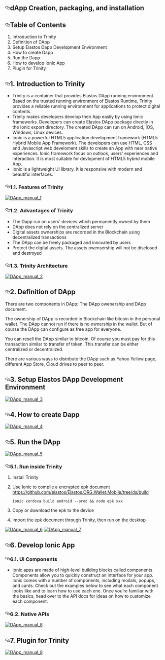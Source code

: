 <article class="markdown-body entry-content" itemprop="text"><h1><a id="user-content-dapp-creation-packaging-and-installation" class="anchor" aria-hidden="true" href="#dapp-creation-packaging-and-installation"><svg class="octicon octicon-link" viewBox="0 0 16 16" version="1.1" width="16" height="16" aria-hidden="true"><path fill-rule="evenodd" d="M4 9h1v1H4c-1.5 0-3-1.69-3-3.5S2.55 3 4 3h4c1.45 0 3 1.69 3 3.5 0 1.41-.91 2.72-2 3.25V8.59c.58-.45 1-1.27 1-2.09C10 5.22 8.98 4 8 4H4c-.98 0-2 1.22-2 2.5S3 9 4 9zm9-3h-1v1h1c1 0 2 1.22 2 2.5S13.98 12 13 12H9c-.98 0-2-1.22-2-2.5 0-.83.42-1.64 1-2.09V6.25c-1.09.53-2 1.84-2 3.25C6 11.31 7.55 13 9 13h4c1.45 0 3-1.69 3-3.5S14.5 6 13 6z"></path></svg></a>dApp Creation, packaging, and installation</h1>
<h2><a id="user-content-table-of-contents" class="anchor" aria-hidden="true" href="#table-of-contents"><svg class="octicon octicon-link" viewBox="0 0 16 16" version="1.1" width="16" height="16" aria-hidden="true"><path fill-rule="evenodd" d="M4 9h1v1H4c-1.5 0-3-1.69-3-3.5S2.55 3 4 3h4c1.45 0 3 1.69 3 3.5 0 1.41-.91 2.72-2 3.25V8.59c.58-.45 1-1.27 1-2.09C10 5.22 8.98 4 8 4H4c-.98 0-2 1.22-2 2.5S3 9 4 9zm9-3h-1v1h1c1 0 2 1.22 2 2.5S13.98 12 13 12H9c-.98 0-2-1.22-2-2.5 0-.83.42-1.64 1-2.09V6.25c-1.09.53-2 1.84-2 3.25C6 11.31 7.55 13 9 13h4c1.45 0 3-1.69 3-3.5S14.5 6 13 6z"></path></svg></a>Table of Contents</h2>
<ol>
<li>Introduction to Trinity</li>
<li>Definition of DApp</li>
<li>Setup Elastos Dapp Development Environment</li>
<li>How to create Dapp</li>
<li>Run the Dapp</li>
<li>How to develop Ionic App</li>
<li>Plugin for Trinity</li>
</ol>
<h2><a id="user-content-1-introduction-to-trinity" class="anchor" aria-hidden="true" href="#1-introduction-to-trinity"><svg class="octicon octicon-link" viewBox="0 0 16 16" version="1.1" width="16" height="16" aria-hidden="true"><path fill-rule="evenodd" d="M4 9h1v1H4c-1.5 0-3-1.69-3-3.5S2.55 3 4 3h4c1.45 0 3 1.69 3 3.5 0 1.41-.91 2.72-2 3.25V8.59c.58-.45 1-1.27 1-2.09C10 5.22 8.98 4 8 4H4c-.98 0-2 1.22-2 2.5S3 9 4 9zm9-3h-1v1h1c1 0 2 1.22 2 2.5S13.98 12 13 12H9c-.98 0-2-1.22-2-2.5 0-.83.42-1.64 1-2.09V6.25c-1.09.53-2 1.84-2 3.25C6 11.31 7.55 13 9 13h4c1.45 0 3-1.69 3-3.5S14.5 6 13 6z"></path></svg></a>1. Introduction to Trinity</h2>
<ul>
<li>Trinity is a container that provides Elastos DApp running environment. Based on the trusted running environment of Elastos Runtime, Trinity provides a reliable running environment for applications to protect digital contents.</li>
<li>Trinity makes developers develop their App easliy by using Ionic frameworks.  Developers can create Elastos DApp package directly in the Ionic export directory. The created DApp can run on Android, IOS, Windows, Linux devices.</li>
<li>Ionic is a powerful HTML5 application development framework (HTML5 Hybrid Mobile App Framework). The developers can use HTML, CSS and Javascript web develoment skills to create an App with near native  experiences. Ionic framework focus on outlook, users' experiences and interaction. It is most suitable for devlopment of HTML5 hybrid mobile App.</li>
<li>Ionic is a lightweight UI library. It is responsive with modern and beautiful interfaces.</li>
</ul>
<h3><a id="user-content-11-features-of-trinity" class="anchor" aria-hidden="true" href="#11-features-of-trinity"><svg class="octicon octicon-link" viewBox="0 0 16 16" version="1.1" width="16" height="16" aria-hidden="true"><path fill-rule="evenodd" d="M4 9h1v1H4c-1.5 0-3-1.69-3-3.5S2.55 3 4 3h4c1.45 0 3 1.69 3 3.5 0 1.41-.91 2.72-2 3.25V8.59c.58-.45 1-1.27 1-2.09C10 5.22 8.98 4 8 4H4c-.98 0-2 1.22-2 2.5S3 9 4 9zm9-3h-1v1h1c1 0 2 1.22 2 2.5S13.98 12 13 12H9c-.98 0-2-1.22-2-2.5 0-.83.42-1.64 1-2.09V6.25c-1.09.53-2 1.84-2 3.25C6 11.31 7.55 13 9 13h4c1.45 0 3-1.69 3-3.5S14.5 6 13 6z"></path></svg></a>1.1. Features of Trinity</h3>
<p><a target="_blank" rel="noopener noreferrer" href="/elastos/Elastos.Developer.Doc/blob/master/EN/images/DApp_manual_1.png"><img src="/elastos/Elastos.Developer.Doc/raw/master/EN/images/DApp_manual_1.png" alt="DApp_manual_1" style="max-width:100%;"></a></p>
<h3><a id="user-content-12-advantages-of-trinity" class="anchor" aria-hidden="true" href="#12-advantages-of-trinity"><svg class="octicon octicon-link" viewBox="0 0 16 16" version="1.1" width="16" height="16" aria-hidden="true"><path fill-rule="evenodd" d="M4 9h1v1H4c-1.5 0-3-1.69-3-3.5S2.55 3 4 3h4c1.45 0 3 1.69 3 3.5 0 1.41-.91 2.72-2 3.25V8.59c.58-.45 1-1.27 1-2.09C10 5.22 8.98 4 8 4H4c-.98 0-2 1.22-2 2.5S3 9 4 9zm9-3h-1v1h1c1 0 2 1.22 2 2.5S13.98 12 13 12H9c-.98 0-2-1.22-2-2.5 0-.83.42-1.64 1-2.09V6.25c-1.09.53-2 1.84-2 3.25C6 11.31 7.55 13 9 13h4c1.45 0 3-1.69 3-3.5S14.5 6 13 6z"></path></svg></a>1.2. Advantages of Trinity</h3>
<ul>
<li>The Dapp run on users' devices which permanently owned by them</li>
<li>DApp does not rely on the centralized server</li>
<li>Digital assets ownerships are recorded in the Blockchain using decentralized transactions</li>
<li>The DApp can be freely packaged and innovated by users</li>
<li>Protect the digital assets. The assets owensership will not be disclosed and destroyed</li>
</ul>
<h3><a id="user-content-13-trinity-architecture" class="anchor" aria-hidden="true" href="#13-trinity-architecture"><svg class="octicon octicon-link" viewBox="0 0 16 16" version="1.1" width="16" height="16" aria-hidden="true"><path fill-rule="evenodd" d="M4 9h1v1H4c-1.5 0-3-1.69-3-3.5S2.55 3 4 3h4c1.45 0 3 1.69 3 3.5 0 1.41-.91 2.72-2 3.25V8.59c.58-.45 1-1.27 1-2.09C10 5.22 8.98 4 8 4H4c-.98 0-2 1.22-2 2.5S3 9 4 9zm9-3h-1v1h1c1 0 2 1.22 2 2.5S13.98 12 13 12H9c-.98 0-2-1.22-2-2.5 0-.83.42-1.64 1-2.09V6.25c-1.09.53-2 1.84-2 3.25C6 11.31 7.55 13 9 13h4c1.45 0 3-1.69 3-3.5S14.5 6 13 6z"></path></svg></a>1.3. Trinity Architecture</h3>
<p><a target="_blank" rel="noopener noreferrer" href="/elastos/Elastos.Developer.Doc/blob/master/EN/images/DApp_manual_2.png"><img src="/elastos/Elastos.Developer.Doc/raw/master/EN/images/DApp_manual_2.png" alt="DApp_manual_2" style="max-width:100%;"></a></p>
<h2><a id="user-content-2-definition-of-dapp" class="anchor" aria-hidden="true" href="#2-definition-of-dapp"><svg class="octicon octicon-link" viewBox="0 0 16 16" version="1.1" width="16" height="16" aria-hidden="true"><path fill-rule="evenodd" d="M4 9h1v1H4c-1.5 0-3-1.69-3-3.5S2.55 3 4 3h4c1.45 0 3 1.69 3 3.5 0 1.41-.91 2.72-2 3.25V8.59c.58-.45 1-1.27 1-2.09C10 5.22 8.98 4 8 4H4c-.98 0-2 1.22-2 2.5S3 9 4 9zm9-3h-1v1h1c1 0 2 1.22 2 2.5S13.98 12 13 12H9c-.98 0-2-1.22-2-2.5 0-.83.42-1.64 1-2.09V6.25c-1.09.53-2 1.84-2 3.25C6 11.31 7.55 13 9 13h4c1.45 0 3-1.69 3-3.5S14.5 6 13 6z"></path></svg></a>2. Definition of DApp</h2>
<p>There are two components in DApp: The DApp owenership and DApp document.</p>
<p>The ownership of DApp is recorded in Blockchain like bitcoin in the personal wallet. The DApp cannot run if there is no ownership in the wallet. But of course the DApp can configure as free app for everyone.</p>
<p>You can resell the DApp similar to  bitcoin. Of course you must pay for this transaction similar to transfer of token. This transfer can be either centralized or decentralized.</p>
<p>There are various ways to distribute the DApp such as Yahoo Yellow page, different App Store, Cloud drives to peer to peer.</p>
<h2><a id="user-content-3-setup-elastos-dapp-development-environment" class="anchor" aria-hidden="true" href="#3-setup-elastos-dapp-development-environment"><svg class="octicon octicon-link" viewBox="0 0 16 16" version="1.1" width="16" height="16" aria-hidden="true"><path fill-rule="evenodd" d="M4 9h1v1H4c-1.5 0-3-1.69-3-3.5S2.55 3 4 3h4c1.45 0 3 1.69 3 3.5 0 1.41-.91 2.72-2 3.25V8.59c.58-.45 1-1.27 1-2.09C10 5.22 8.98 4 8 4H4c-.98 0-2 1.22-2 2.5S3 9 4 9zm9-3h-1v1h1c1 0 2 1.22 2 2.5S13.98 12 13 12H9c-.98 0-2-1.22-2-2.5 0-.83.42-1.64 1-2.09V6.25c-1.09.53-2 1.84-2 3.25C6 11.31 7.55 13 9 13h4c1.45 0 3-1.69 3-3.5S14.5 6 13 6z"></path></svg></a>3. Setup Elastos DApp Development Environment</h2>
<p><a target="_blank" rel="noopener noreferrer" href="/elastos/Elastos.Developer.Doc/blob/master/EN/images/DApp_manual_3.png"><img src="/elastos/Elastos.Developer.Doc/raw/master/EN/images/DApp_manual_3.png" alt="DApp_manual_3" style="max-width:100%;"></a></p>
<h2><a id="user-content-4-how-to-create-dapp" class="anchor" aria-hidden="true" href="#4-how-to-create-dapp"><svg class="octicon octicon-link" viewBox="0 0 16 16" version="1.1" width="16" height="16" aria-hidden="true"><path fill-rule="evenodd" d="M4 9h1v1H4c-1.5 0-3-1.69-3-3.5S2.55 3 4 3h4c1.45 0 3 1.69 3 3.5 0 1.41-.91 2.72-2 3.25V8.59c.58-.45 1-1.27 1-2.09C10 5.22 8.98 4 8 4H4c-.98 0-2 1.22-2 2.5S3 9 4 9zm9-3h-1v1h1c1 0 2 1.22 2 2.5S13.98 12 13 12H9c-.98 0-2-1.22-2-2.5 0-.83.42-1.64 1-2.09V6.25c-1.09.53-2 1.84-2 3.25C6 11.31 7.55 13 9 13h4c1.45 0 3-1.69 3-3.5S14.5 6 13 6z"></path></svg></a>4. How to create Dapp</h2>
<p><a target="_blank" rel="noopener noreferrer" href="/elastos/Elastos.Developer.Doc/blob/master/EN/images/DApp_manual_4.png"><img src="/elastos/Elastos.Developer.Doc/raw/master/EN/images/DApp_manual_4.png" alt="DApp_manual_4" style="max-width:100%;"></a></p>
<h2><a id="user-content-5-run-the-dapp" class="anchor" aria-hidden="true" href="#5-run-the-dapp"><svg class="octicon octicon-link" viewBox="0 0 16 16" version="1.1" width="16" height="16" aria-hidden="true"><path fill-rule="evenodd" d="M4 9h1v1H4c-1.5 0-3-1.69-3-3.5S2.55 3 4 3h4c1.45 0 3 1.69 3 3.5 0 1.41-.91 2.72-2 3.25V8.59c.58-.45 1-1.27 1-2.09C10 5.22 8.98 4 8 4H4c-.98 0-2 1.22-2 2.5S3 9 4 9zm9-3h-1v1h1c1 0 2 1.22 2 2.5S13.98 12 13 12H9c-.98 0-2-1.22-2-2.5 0-.83.42-1.64 1-2.09V6.25c-1.09.53-2 1.84-2 3.25C6 11.31 7.55 13 9 13h4c1.45 0 3-1.69 3-3.5S14.5 6 13 6z"></path></svg></a>5. Run the DApp</h2>
<p><a target="_blank" rel="noopener noreferrer" href="/elastos/Elastos.Developer.Doc/blob/master/EN/images/DApp_manual_5.png"><img src="/elastos/Elastos.Developer.Doc/raw/master/EN/images/DApp_manual_5.png" alt="DApp_manual_5" style="max-width:100%;"></a></p>
<h3><a id="user-content-51-run-inside-trinity" class="anchor" aria-hidden="true" href="#51-run-inside-trinity"><svg class="octicon octicon-link" viewBox="0 0 16 16" version="1.1" width="16" height="16" aria-hidden="true"><path fill-rule="evenodd" d="M4 9h1v1H4c-1.5 0-3-1.69-3-3.5S2.55 3 4 3h4c1.45 0 3 1.69 3 3.5 0 1.41-.91 2.72-2 3.25V8.59c.58-.45 1-1.27 1-2.09C10 5.22 8.98 4 8 4H4c-.98 0-2 1.22-2 2.5S3 9 4 9zm9-3h-1v1h1c1 0 2 1.22 2 2.5S13.98 12 13 12H9c-.98 0-2-1.22-2-2.5 0-.83.42-1.64 1-2.09V6.25c-1.09.53-2 1.84-2 3.25C6 11.31 7.55 13 9 13h4c1.45 0 3-1.69 3-3.5S14.5 6 13 6z"></path></svg></a>5.1. Run inside Trinity</h3>
<ol>
<li>
<p>Install Trinity</p>
</li>
<li>
<p>Use Ionic to compile a encrypted epk document
<a href="https://github.com/elastos/Elastos.ORG.Wallet.Mobile/tree/ds/build">https://github.com/elastos/Elastos.ORG.Wallet.Mobile/tree/ds/build</a></p>
<pre><code>ionic cordova build android --prod &amp;&amp; node epk xxx
</code></pre>
</li>
<li>
<p>Copy or download the epk to the device</p>
</li>
<li>
<p>Import the epk document through Trinity, then run on the desktop</p>
</li>
</ol>
<p><a target="_blank" rel="noopener noreferrer" href="/elastos/Elastos.Developer.Doc/blob/master/EN/images/DApp_manual_6.png"><img src="/elastos/Elastos.Developer.Doc/raw/master/EN/images/DApp_manual_6.png" alt="DApp_manual_6" style="max-width:100%;"></a>
<a target="_blank" rel="noopener noreferrer" href="/elastos/Elastos.Developer.Doc/blob/master/EN/images/DApp_manual_7.png"><img src="/elastos/Elastos.Developer.Doc/raw/master/EN/images/DApp_manual_7.png" alt="DApp_manual_7" style="max-width:100%;"></a></p>
<h2><a id="user-content-6-develop-ionic-app" class="anchor" aria-hidden="true" href="#6-develop-ionic-app"><svg class="octicon octicon-link" viewBox="0 0 16 16" version="1.1" width="16" height="16" aria-hidden="true"><path fill-rule="evenodd" d="M4 9h1v1H4c-1.5 0-3-1.69-3-3.5S2.55 3 4 3h4c1.45 0 3 1.69 3 3.5 0 1.41-.91 2.72-2 3.25V8.59c.58-.45 1-1.27 1-2.09C10 5.22 8.98 4 8 4H4c-.98 0-2 1.22-2 2.5S3 9 4 9zm9-3h-1v1h1c1 0 2 1.22 2 2.5S13.98 12 13 12H9c-.98 0-2-1.22-2-2.5 0-.83.42-1.64 1-2.09V6.25c-1.09.53-2 1.84-2 3.25C6 11.31 7.55 13 9 13h4c1.45 0 3-1.69 3-3.5S14.5 6 13 6z"></path></svg></a>6. Develop Ionic App</h2>
<h3><a id="user-content-61-ui-components" class="anchor" aria-hidden="true" href="#61-ui-components"><svg class="octicon octicon-link" viewBox="0 0 16 16" version="1.1" width="16" height="16" aria-hidden="true"><path fill-rule="evenodd" d="M4 9h1v1H4c-1.5 0-3-1.69-3-3.5S2.55 3 4 3h4c1.45 0 3 1.69 3 3.5 0 1.41-.91 2.72-2 3.25V8.59c.58-.45 1-1.27 1-2.09C10 5.22 8.98 4 8 4H4c-.98 0-2 1.22-2 2.5S3 9 4 9zm9-3h-1v1h1c1 0 2 1.22 2 2.5S13.98 12 13 12H9c-.98 0-2-1.22-2-2.5 0-.83.42-1.64 1-2.09V6.25c-1.09.53-2 1.84-2 3.25C6 11.31 7.55 13 9 13h4c1.45 0 3-1.69 3-3.5S14.5 6 13 6z"></path></svg></a>6.1. UI Components</h3>
<ul>
<li>Ionic apps are made of high-level building blocks called components. Components allow you to quickly construct an interface for your app. Ionic comes with a number of components, including modals, popups, and cards. Check out the examples below to see what each component looks like and to learn how to use each one. Once you’re familiar with the basics, head over to the API docs for ideas on how to customize each component.</li>
</ul>
<h3><a id="user-content-62-native-apis" class="anchor" aria-hidden="true" href="#62-native-apis"><svg class="octicon octicon-link" viewBox="0 0 16 16" version="1.1" width="16" height="16" aria-hidden="true"><path fill-rule="evenodd" d="M4 9h1v1H4c-1.5 0-3-1.69-3-3.5S2.55 3 4 3h4c1.45 0 3 1.69 3 3.5 0 1.41-.91 2.72-2 3.25V8.59c.58-.45 1-1.27 1-2.09C10 5.22 8.98 4 8 4H4c-.98 0-2 1.22-2 2.5S3 9 4 9zm9-3h-1v1h1c1 0 2 1.22 2 2.5S13.98 12 13 12H9c-.98 0-2-1.22-2-2.5 0-.83.42-1.64 1-2.09V6.25c-1.09.53-2 1.84-2 3.25C6 11.31 7.55 13 9 13h4c1.45 0 3-1.69 3-3.5S14.5 6 13 6z"></path></svg></a>6.2. Native APIs</h3>
<p><a target="_blank" rel="noopener noreferrer" href="/elastos/Elastos.Developer.Doc/blob/master/EN/images/DApp_manual_8.png"><img src="/elastos/Elastos.Developer.Doc/raw/master/EN/images/DApp_manual_8.png" alt="DApp_manual_8" style="max-width:100%;"></a></p>
<h2><a id="user-content-7-plugin-for-trinity" class="anchor" aria-hidden="true" href="#7-plugin-for-trinity"><svg class="octicon octicon-link" viewBox="0 0 16 16" version="1.1" width="16" height="16" aria-hidden="true"><path fill-rule="evenodd" d="M4 9h1v1H4c-1.5 0-3-1.69-3-3.5S2.55 3 4 3h4c1.45 0 3 1.69 3 3.5 0 1.41-.91 2.72-2 3.25V8.59c.58-.45 1-1.27 1-2.09C10 5.22 8.98 4 8 4H4c-.98 0-2 1.22-2 2.5S3 9 4 9zm9-3h-1v1h1c1 0 2 1.22 2 2.5S13.98 12 13 12H9c-.98 0-2-1.22-2-2.5 0-.83.42-1.64 1-2.09V6.25c-1.09.53-2 1.84-2 3.25C6 11.31 7.55 13 9 13h4c1.45 0 3-1.69 3-3.5S14.5 6 13 6z"></path></svg></a>7. Plugin for Trinity</h2>
<p><a target="_blank" rel="noopener noreferrer" href="/elastos/Elastos.Developer.Doc/blob/master/EN/images/DApp_manual_9.png"><img src="/elastos/Elastos.Developer.Doc/raw/master/EN/images/DApp_manual_9.png" alt="DApp_manual_9" style="max-width:100%;"></a></p>
</article>